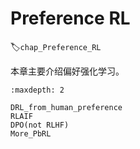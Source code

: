 # Preference RL
:label:`chap_Preference_RL`

本章主要介绍偏好强化学习。

```toc
:maxdepth: 2

DRL_from_human_preference
RLAIF
DPO(not RLHF)
More_PbRL


```
